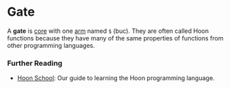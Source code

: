# Gate

A **gate** is [core](core.md) with one [arm](arm.md) named `$` (buc). They are often called Hoon functions because they have many of the same properties of functions from other programming languages.

### Further Reading

- [Hoon School](../courses/hoon-school): Our guide to learning the Hoon programming language.
